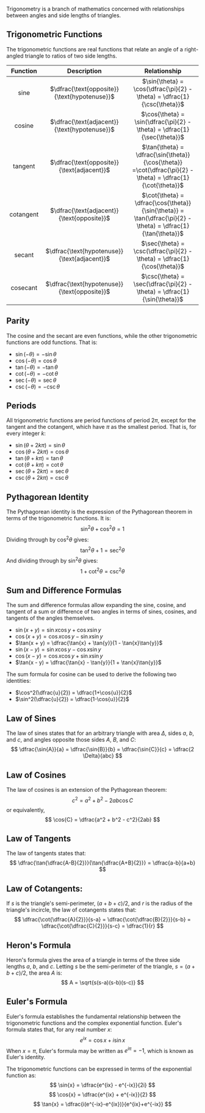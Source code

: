 Trigonometry is a branch of mathematics concerned with relationships between angles and side lengths of triangles.

## Trigonometric Functions
The trigonometric functions are real functions that relate an angle of a right-angled triangle to ratios of two side lengths.

| Function | Description | Relationship |
| :--: | :--: | :--: |
| sine | $\dfrac{\text{opposite}}{\text{hypotenuse}}$ | $\sin{\theta} = \cos(\dfrac{\pi}{2} - \theta) = \dfrac{1}{\csc{\theta}}$ |
| cosine | $\dfrac{\text{adjacent}}{\text{hypotenuse}}$ | $\cos{\theta} = \sin(\dfrac{\pi}{2} - \theta) = \dfrac{1}{\sec{\theta}}$ |
| tangent | $\dfrac{\text{opposite}}{\text{adjacent}}$ | $\tan{\theta} = \dfrac{\sin{\theta}}{\cos{\theta}} =\cot(\dfrac{\pi}{2} - \theta) = \dfrac{1}{\cot{\theta}}$ |
| cotangent | $\dfrac{\text{adjacent}}{\text{opposite}}$ | $\cot{\theta} = \dfrac{\cos{\theta}}{\sin{\theta}} = \tan(\dfrac{\pi}{2} - \theta) = \dfrac{1}{\tan{\theta}}$ |
| secant | $\dfrac{\text{hypotenuse}}{\text{adjacent}}$ | $\sec{\theta} = \csc(\dfrac{\pi}{2} - \theta) = \dfrac{1}{\cos{\theta}}$ |
| cosecant | $\dfrac{\text{hypotenuse}}{\text{opposite}}$ | $\csc{\theta} = \sec(\dfrac{\pi}{2} - \theta) = \dfrac{1}{\sin{\theta}}$ |

## Parity
The cosine and the secant are even functions, while the other trigonometric functions are odd functions. That is:
- $\sin(-\theta) = -\sin{\theta}$
- $\cos(-\theta) = \cos{\theta}$
- $\tan(-\theta) = -\tan{\theta}$
- $\cot(-\theta) = -\cot{\theta}$
- $\sec(-\theta) = \sec{\theta}$
- $\csc(-\theta) = -\csc{\theta}$

## Periods
All trigonometric functions are period functions of period $2 \pi$, except for the tangent and the cotangent, which have $\pi$ as the smallest period. That is, for every integer $k$:
- $\sin(\theta + 2k\pi) = \sin{\theta}$
- $\cos(\theta + 2k\pi) = \cos{\theta}$
- $\tan(\theta + k\pi) = \tan{\theta}$
- $\cot(\theta + k\pi) = \cot{\theta}$
- $\sec(\theta + 2k\pi) = \sec{\theta}$
- $\csc(\theta + 2k\pi) = \csc{\theta}$

## Pythagorean Identity
The Pythagorean identity is the expression of the Pythagorean theorem in terms of the trigonometric functions. It is:
$$
\sin^2{\theta} + \cos^2{\theta} = 1
$$
Dividing through by $\cos^2{\theta}$ gives:
$$
\tan^2{\theta} + 1 = \sec^2{\theta}
$$
And dividing through by $\sin^2{\theta}$ gives:
$$
1 + \cot^2{\theta} = \csc^2{\theta}
$$

## Sum and Difference Formulas

The sum and difference formulas allow expanding the sine, cosine, and tangent of a sum or difference of two angles in terms of sines, cosines, and tangents of the angles themselves.
- $\sin(x + y) = \sin{x}\cos{y} + \cos{x}\sin{y}$
- $\cos(x + y) = \cos{x}\cos{y} - \sin{x}\sin{y}$
- $\tan(x + y) = \dfrac{\tan{x} + \tan{y}}{1 - \tan{x}\tan{y}}$
- $\sin(x - y) = \sin{x}\cos{y} - \cos{x}\sin{y}$
- $\cos(x - y) = \cos{x}\cos{y} + \sin{x}\sin{y}$
- $\tan(x - y) = \dfrac{\tan{x} - \tan{y}}{1 + \tan{x}\tan{y}}$

The sum formula for cosine can be used to derive the following two identities:
- $\cos^2(\dfrac{u}{2}) = \dfrac{1+\cos{u}}{2}$
- $\sin^2(\dfrac{u}{2}) = \dfrac{1-\cos{u}}{2}$

## Law of Sines
The law of sines states that for an arbitrary triangle with area $\Delta$, sides $a$, $b$, and $c$, and angles opposite those sides $A$, $B$, and $C$:
$$
\dfrac{\sin{A}}{a} = \dfrac{\sin{B}}{b} = \dfrac{\sin{C}}{c} = \dfrac{2 \Delta}{abc}
$$

## Law of Cosines
The law of cosines is an extension of the Pythagorean theorem:
$$
c^2 = a^2 + b^2 - 2ab\cos{C}
$$
or equivalently,
$$
\cos{C} = \dfrac{a^2 + b^2 - c^2}{2ab}
$$

## Law of Tangents
The law of tangents states that:
$$
\dfrac{\tan{\dfrac{A-B}{2}}}{\tan{\dfrac{A+B}{2}}} = \dfrac{a-b}{a+b}
$$

## Law of Cotangents:
If $s$ is the triangle's semi-perimeter, $(a+b+c)/2$, and $r$ is the radius of the triangle's incircle, the law of cotangents states that:
$$
\dfrac{\cot{\dfrac{A}{2}}}{s-a} = \dfrac{\cot{\dfrac{B}{2}}}{s-b} = \dfrac{\cot{\dfrac{C}{2}}}{s-c} = \dfrac{1}{r}
$$

## Heron's Formula
Heron's formula gives the area of a triangle in terms of the three side lengths $a$, $b$, and $c$. Letting $s$ be the semi-perimeter of the triangle, $s = (a+b+c)/2$, the area $A$ is:
$$
A = \sqrt{s(s-a)(s-b)(s-c)}
$$

## Euler's Formula
Euler's formula establishes the fundamental relationship between the trigonometric functions and the complex exponential function. Euler's formula states that, for any real number $x$:
$$
e^{ix} = \cos{x} + i\sin{x}
$$
When $x = \pi$, Euler's formula may be written as $e^{i \pi} = -1$, which is known as Euler's identity.

The trigonometric functions can be expressed in terms of the exponential function as:
$$
\sin{x} = \dfrac{e^{ix} - e^{-ix}}{2i}
$$
$$
\cos{x} = \dfrac{e^{ix} + e^{-ix}}{2}
$$
$$
\tan{x} = \dfrac{i(e^{-ix}-e^{ix})}{e^{ix}+e^{-ix}}
$$
